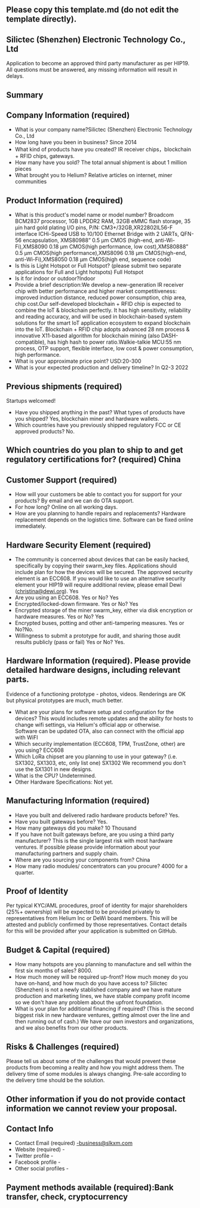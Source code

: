 ## Please copy this template.md (do not edit the template directly).
## Silictec (Shenzhen) Electronic Technology Co., Ltd

Application to become an approved third party manufacturer as per HIP19. All questions must be answered, any missing information will result in delays.
## Summary

## Company Information (required)
* What is your company name?Silictec (Shenzhen) Electronic Technology Co., Ltd
* How long have you been in business? Since 2014
* What kind of products have you created? IR receiver chips，blockchain + RFID chips, gateways.
* How many have you sold?  The total annual shipment is about 1 million pieces
* What brought you to Helium? Relative articles on internet, miner communities

## Product Information (required)
* What is this product's model name or model number? Broadcom BCM2837 processor, 1GB LPDDR2 RAM, 32GB eMMC flash storage, 35 µin hard gold plating I/O pins, P/N: CM3+/32GB,XR22802IL56-F interface ICHi-Speed USB to 10/100 Ethernet Bridge with 2 UARTs, QFN-56 encapsulation, XMS80988” 0.5 µm CMOS (high-end, anti-Wi-Fi),XMS8090 0.18 µm CMOS(high performance, low cost),XMS80888” 0.5 µm CMOS(high performance),XMS8096 0.18 µm CMOS(high-end, anti-Wi-Fi),XMS8050 0.18 µm CMOS(high end, sequence code)
* Is this is Light Hotspot or Full Hotspot? (please submit two separate applications for Full and Light hotspots) Full Hotspot
* Is it for indoor or outdoor?Indoor
* Provide a brief description:We develop a new-generation IR receiver chip with better performance and higher market competitiveness: improved induction distance, reduced power consumption, chip area, chip cost.Our self-developed  blockchain + RFID chip is expected to combine the IoT & blockchain perfectly. It has high sensitivity, reliability and reading accuracy, and will be used in blockchain-based system solutions for the smart IoT application ecosystem to expand blockchain into the IoT. Blockchain + RFID chip adopts advanced 28 nm process & innovative X11-based algorithm for blockchain mining (also DASH-compatible), has high hash to power ratio.Walkie-talkie MCU:55 nm process, OTP support, flexible interface, low cost & power consumption, high performance.
* What is your approximate price point? USD:20-300
* What is your expected production and delivery timeline? In Q2-3 2022
## Previous shipments (required)
Startups welcomed!
* Have you shipped anything in the past? What types of products have you shipped? Yes, blockchain miner and hardware wallets.
* Which countries have you previously shipped regulatory FCC or CE approved products? No.

## Which countries do you plan to ship to and get regulatory certifications for? (required) China

## Customer Support (required)
* How will your customers be able to contact you for support for your products? By email and we can do OTA support.
* For how long? Online on all working days.
* How are you planning to handle repairs and replacements? Hardware replacement depends on the logistics time. Software can be fixed online immediately. 


## Hardware Security Element (required)
* The community is concerned about devices that can be easily hacked, specifically by copying their swarm_key files. Applications should include plan for how the devices will be secured. The approved security element is an ECC608. If you would like to use an alternative security element your HIP19 will require additional review, please email Dewi (christina@dewi.org). Yes
* Are you using an ECC608. Yes or No? Yes
* Encrypted/locked-down firmware. Yes or No? Yes
* Encrypted storage of the miner swarm_key, either via disk encryption or hardware measures. Yes or No? Yes
* Encrypted buses, potting and other anti-tampering measures. Yes or No?No.
* Willingness to submit a prototype for audit, and sharing those audit results publicly (pass or fail) Yes or No? Yes.

## Hardware Information (required). Please provide detailed hardware designs, including relevant parts.
Evidence of a functioning prototype - photos, videos. Renderings are OK but physical prototypes are much, much better. 
* What are your plans for software setup and configuration for the devices? 
This would includes remote updates and the ability for hosts to change wifi settings, via Helium's official app or otherwise.  
Software can be updated OTA, also can connect with the official app with WiFI
* Which security implementation (ECC608, TPM, TrustZone, other) are you using? ECC608
* Which LoRa chipset are you planning to use in your gateway? (i.e. SX1302, SX1303, etc, only list one) SX1302
We recommend you don't use the SX1301 in new designs. 
* What is the CPU? Undetermined.
* Other Hardware Specifications: Not yet.

## Manufacturing Information (required)
* Have you built and delivered radio hardware products before? Yes.
* Have you built gateways before? Yes.
* How many gateways did you make? 10 Thousand
* If you have not built gateways before, are you using a third party manufacturer? This is the single largest risk with most hardware ventures. If possible please provide information about your manufacturing partners and supply chain.
* Where are you sourcing your components from? China 
* How many radio modules/ concentrators can you procure? 4000 for a quarter.  

## Proof of Identity
Per typical KYC/AML procedures, proof of identity for major shareholders (25%+ ownership) will be expected to be provided privately to representatives from Helium Inc or DeWi board members. This will be attested and publicly confirmed by those representatives.
Contact details for this will be provided after your application is submitted on GitHub. 

## Budget & Capital (required)
* How many hotspots are you planning to manufacture and sell within the first six months of sales? 8000.
* How much money will be required up-front? How much money do you have on-hand, and how much do you have access to? Silictec (Shenzhen) is not a newly stablished company and we have mature production and marketing lines, we have stable company profit income so we don't have any problem about the upfront foundation. 
* What is your plan for additional financing if required? (This is the second biggest risk in new hardware ventures, getting almost over the line and then running out of cash.) We have our own investors and organizations, and we also benefits from our other products. 

## Risks & Challenges (required)
Please tell us about some of the challenges that would prevent these products from becoming a reality and how you might address them.
The delivery time of some modules is always changing. Pre-sale according to the delivery time should be the solution.

## Other information if you do not provide contact information we cannot review your proposal.
## Contact Info 
* Contact Email (required) -business@slkxm.com
* Website (required) -
* Twitter profile -
* Facebook profile -
* Other social profiles -


## Payment methods available (required):Bank transfer, check, cryptocurrency 

